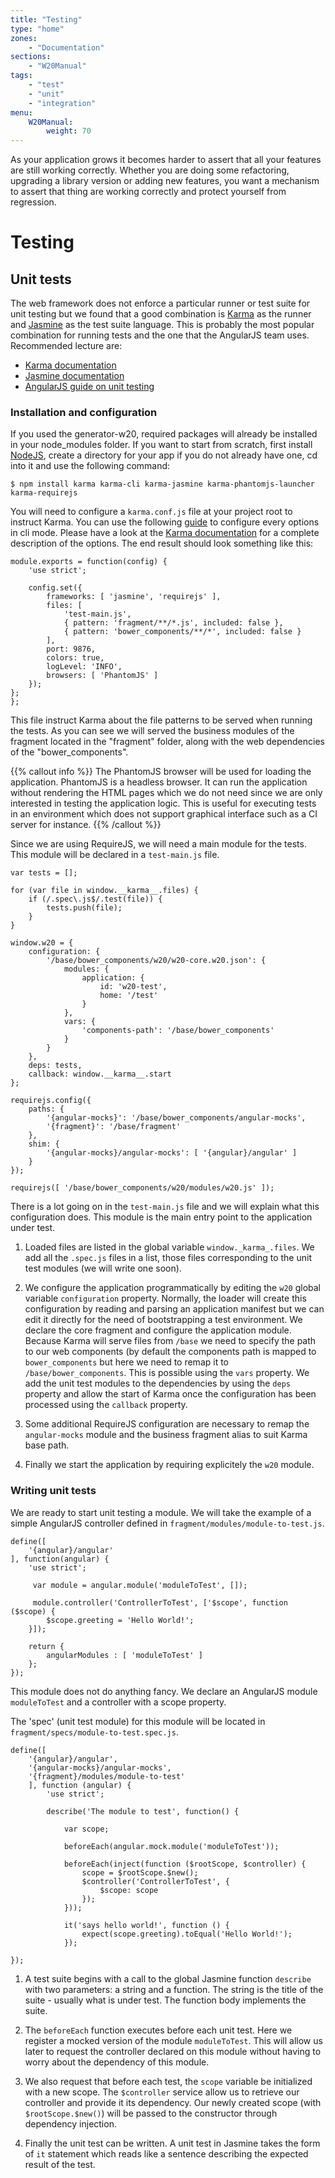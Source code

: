 ```yaml
---
title: "Testing"
type: "home"
zones:
    - "Documentation"
sections:
    - "W20Manual"
tags:
    - "test"
    - "unit"
    - "integration"
menu:
    W20Manual:
        weight: 70
---
```


As your application grows it becomes harder to assert that all your features are still working correctly. 
Whether you are doing some refactoring, upgrading a library version or adding new features, you want 
a mechanism to assert that thing are working correctly and protect yourself from regression.<!--more-->

# Testing

## Unit tests

The web framework does not enforce a particular runner or test suite for unit testing but we found that 
a good combination is [Karma](http://karma-runner.github.io/0.13/index.html) as the runner and 
[Jasmine](http://jasmine.github.io/2.0/introduction.html) as the test suite language. This is probably the most
popular combination for running tests and the one that the AngularJS team uses. Recommended lecture are:

* [Karma documentation](http://karma-runner.github.io/0.13/index.html)
* [Jasmine documentation](http://jasmine.github.io/2.0/introduction.html)
* [AngularJS guide on unit testing](https://docs.angularjs.org/guide/unit-testing)

### Installation and configuration

If you used the generator-w20, required packages will already be installed  in your node_modules folder. 
If you want to start from scratch, first install [NodeJS](https://nodejs.org/en/), create a directory for your app 
if you do not already have one, cd into it and use the following command:

```
$ npm install karma karma-cli karma-jasmine karma-phantomjs-launcher karma-requirejs
```

You will need to configure a `karma.conf.js` file at your project root to instruct Karma. You can use the following [guide](http://karma-runner.github.io/0.12/intro/configuration.html)
to configure every options in cli mode. Please have a look at the [Karma documentation](http://karma-runner.github.io/0.12/intro/configuration.html)
for a complete description of the options. The end result should look something like this:

```
module.exports = function(config) {
    'use strict';

    config.set({
        frameworks: [ 'jasmine', 'requirejs' ],
        files: [
            'test-main.js',
            { pattern: 'fragment/**/*.js', included: false },
            { pattern: 'bower_components/**/*', included: false }
        ],
        port: 9876,
        colors: true,
        logLevel: 'INFO',
        browsers: [ 'PhantomJS' ]
    });
};
};
```

This file instruct Karma about the file patterns to be served when running the tests. 
As you can see we will served the business modules of the fragment located in the "fragment" folder, along
with the web dependencies of the "bower_components". 

{{% callout info %}}
The PhantomJS browser will be used for loading the application. PhantomJS is
a headless browser. It can run the application without rendering the HTML pages which we do not need since we are only interested in
testing the application logic. This is useful for executing tests in an environment which does not support graphical interface such as a
CI server for instance. 
{{% /callout %}}

Since we are using RequireJS, we will need a main module for the tests. This module will be declared in a `test-main.js` file.
 
```
var tests = [];

for (var file in window.__karma__.files) {
    if (/.spec\.js$/.test(file)) {
        tests.push(file);
    }
}

window.w20 = {
    configuration: {
        '/base/bower_components/w20/w20-core.w20.json': {
            modules: {
                application: {
                    id: 'w20-test',
                    home: '/test'
                }
            },
            vars: {
                'components-path': '/base/bower_components'
            }
        }
    },
    deps: tests,
    callback: window.__karma__.start
};

requirejs.config({
    paths: {
        '{angular-mocks}': '/base/bower_components/angular-mocks',
        '{fragment}': '/base/fragment'
    },
    shim: {
        '{angular-mocks}/angular-mocks': [ '{angular}/angular' ]
    }
});

requirejs([ '/base/bower_components/w20/modules/w20.js' ]);
```

There is a lot going on in the `test-main.js` file and we will explain what this configuration does. This module is the
main entry point to the application under test. 

1. Loaded files are listed in the global variable `window._karma_.files`.
We add all the `.spec.js` files in a list, those files corresponding to the unit test modules (we will write one soon). 

2. We configure the application programmatically by editing the `w20` global variable `configuration` property. Normally, the loader will create this configuration 
by reading and parsing an application manifest but we can edit it directly for the need of bootstrapping a test environment. We declare the core fragment and configure 
the application module. Because Karma will serve files from `/base` we need to specify the path to our web components (by default the components path is mapped to 
`bower_components` but here we need to remap it to `/base/bower_components`. This is possible using the `vars` property. We add the unit test modules to the dependencies 
by using the `deps` property and allow the start of Karma once the configuration has been processed using the `callback` property. 

3. Some additional RequireJS configuration are necessary to remap the `angular-mocks` module and the business fragment alias to suit Karma base path. 

4. Finally we start the application by requiring explicitely the `w20` module.

### Writing unit tests

We are ready to start unit testing a module. We will take the example of a simple AngularJS controller defined in `fragment/modules/module-to-test.js`.

```
define([
    '{angular}/angular'
], function(angular) {
    'use strict';

	 var module = angular.module('moduleToTest', []);

     module.controller('ControllerToTest', ['$scope', function ($scope) {
        $scope.greeting = 'Hello World!';
    }]);

	return {
		angularModules : [ 'moduleToTest' ]
	};
});

```

This module does not do anything fancy. We declare an AngularJS module `moduleToTest` and a controller with
a scope property.

The 'spec' (unit test module) for this module will be located in `fragment/specs/module-to-test.spec.js`.

```
define([
    '{angular}/angular',
    '{angular-mocks}/angular-mocks',
    '{fragment}/modules/module-to-test'  
    ], function (angular) {
        'use strict';

        describe('The module to test', function() {
        
            var scope;

            beforeEach(angular.mock.module('moduleToTest'));

            beforeEach(inject(function ($rootScope, $controller) {
                scope = $rootScope.$new();
                $controller('ControllerToTest', {
                    $scope: scope
                });
            }));

            it('says hello world!', function () {
                expect(scope.greeting).toEqual('Hello World!');
            });

});
```
1. A test suite begins with a call to the global Jasmine function `describe` with two parameters: a string and a function. 
The string is the title of the suite - usually what is under test. The function body implements the suite.

2. The `beforeEach` function executes before each unit test. Here we register a mocked version of the module `moduleToTest`. This will allow us later to request
the controller declared on this module without having to worry about the dependency of this module.

3. We also request that before each test, the `scope` variable be initialized with a new scope. The `$controller` service allow us to retrieve our controller and provide
it its dependency. Our newly created scope (with `$rootScope.$new()`) will be passed to the constructor through dependency injection.
 
4. Finally the unit test can be written. A unit test in Jasmine takes the form of `it` statement which reads like a sentence describing the expected result of the test.
